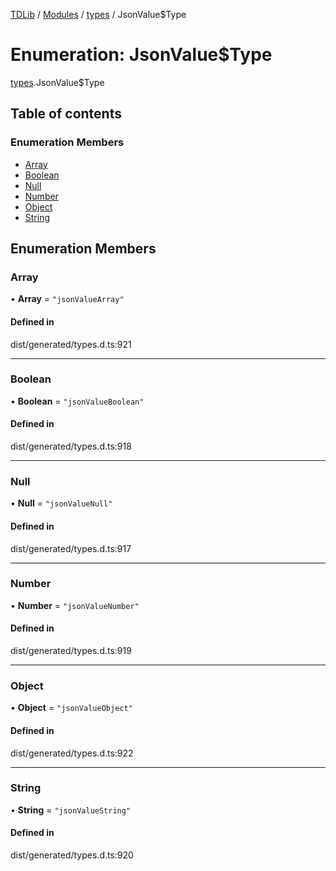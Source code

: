 [TDLib](../README.md) / [Modules](../modules.md) / [types](../modules/types.md) / JsonValue$Type

# Enumeration: JsonValue$Type

[types](../modules/types.md).JsonValue$Type

## Table of contents

### Enumeration Members

- [Array](types.JsonValue_Type.md#array)
- [Boolean](types.JsonValue_Type.md#boolean)
- [Null](types.JsonValue_Type.md#null)
- [Number](types.JsonValue_Type.md#number)
- [Object](types.JsonValue_Type.md#object)
- [String](types.JsonValue_Type.md#string)

## Enumeration Members

### Array

• **Array** = ``"jsonValueArray"``

#### Defined in

dist/generated/types.d.ts:921

___

### Boolean

• **Boolean** = ``"jsonValueBoolean"``

#### Defined in

dist/generated/types.d.ts:918

___

### Null

• **Null** = ``"jsonValueNull"``

#### Defined in

dist/generated/types.d.ts:917

___

### Number

• **Number** = ``"jsonValueNumber"``

#### Defined in

dist/generated/types.d.ts:919

___

### Object

• **Object** = ``"jsonValueObject"``

#### Defined in

dist/generated/types.d.ts:922

___

### String

• **String** = ``"jsonValueString"``

#### Defined in

dist/generated/types.d.ts:920
